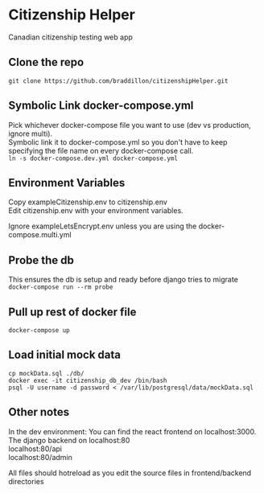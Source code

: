 # Citizenship Helper
Canadian citizenship testing web app

## Clone the repo
```git clone https://github.com/braddillon/citizenshipHelper.git```

## Symbolic Link docker-compose.yml
Pick whichever docker-compose file you want to use (dev vs production,  ignore multi).  
Symbolic link it to docker-compose.yml so you don't have to keep specifying the file name on every docker-compose call.  
```ln -s docker-compose.dev.yml docker-compose.yml```

## Environment Variables
Copy exampleCitizenship.env to citizenship.env  
Edit citizenship.env with your environment variables.  

Ignore exampleLetsEncrypt.env unless you are using the docker-compose.multi.yml  

## Probe the db
This ensures the db is setup and ready before django tries to migrate  
```docker-compose run --rm probe```

## Pull up rest of docker file
```docker-compose up```

## Load initial mock data
```
cp mockData.sql ./db/  
docker exec -it citizenship_db_dev /bin/bash  
psql -U username -d password < /var/lib/postgresql/data/mockData.sql  
```

## Other notes
In the dev environment:
  You can find the react frontend on localhost:3000.  
  The django backend on localhost:80  
  localhost:80/api  
  localhost:80/admin   

  All files should hotreload as you edit the source files in frontend/backend directories